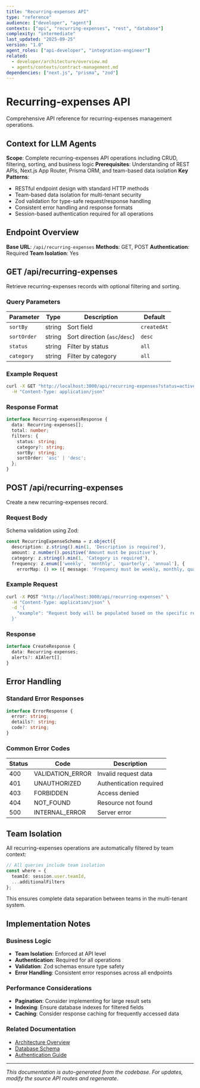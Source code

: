 ```yaml
---
title: "Recurring-expenses API"
type: "reference"
audience: ["developer", "agent"]
contexts: ["api", "recurring-expenses", "rest", "database"]
complexity: "intermediate"
last_updated: "2025-09-25"
version: "1.0"
agent_roles: ["api-developer", "integration-engineer"]
related:
  - developer/architecture/overview.md
  - agents/contexts/contract-management.md
dependencies: ["next.js", "prisma", "zod"]
---
```


# Recurring-expenses API

Comprehensive API reference for recurring-expenses management operations.

## Context for LLM Agents

**Scope**: Complete recurring-expenses API operations including CRUD, filtering, sorting, and business logic
**Prerequisites**: Understanding of REST APIs, Next.js App Router, Prisma ORM, and team-based data isolation
**Key Patterns**:
- RESTful endpoint design with standard HTTP methods
- Team-based data isolation for multi-tenant security
- Zod validation for type-safe request/response handling
- Consistent error handling and response formats
- Session-based authentication required for all operations

## Endpoint Overview

**Base URL**: `/api/recurring-expenses`
**Methods**: GET, POST
**Authentication**: Required
**Team Isolation**: Yes


## GET /api/recurring-expenses

Retrieve recurring-expenses records with optional filtering and sorting.

### Query Parameters

| Parameter | Type | Description | Default |
|-----------|------|-------------|---------|
| `sortBy` | string | Sort field | `createdAt` |
| `sortOrder` | string | Sort direction (`asc`/`desc`) | `desc` |
| `status` | string | Filter by status | `all` |
| `category` | string | Filter by category | `all` |

### Example Request

```bash
curl -X GET "http://localhost:3000/api/recurring-expenses?status=active&sortBy=createdAt&sortOrder=desc" \
  -H "Content-Type: application/json"
```

### Response Format

```typescript
interface Recurring-expensesResponse {
  data: Recurring-expenses[];
  total: number;
  filters: {
    status: string;
    category?: string;
    sortBy: string;
    sortOrder: 'asc' | 'desc';
  };
}
```



## POST /api/recurring-expenses

Create a new recurring-expenses record.

### Request Body


Schema validation using Zod:

```typescript
const RecurringExpenseSchema = z.object({
  description: z.string().min(1, 'Description is required'),
  amount: z.number().positive('Amount must be positive'),
  category: z.string().min(1, 'Category is required'),
  frequency: z.enum(['weekly', 'monthly', 'quarterly', 'annual'], {
    errorMap: () => ({ message: 'Frequency must be weekly, monthly, quarterly, or annual' });
```


### Example Request

```bash
curl -X POST "http://localhost:3000/api/recurring-expenses" \
  -H "Content-Type: application/json" \
  -d '{
    "example": "Request body will be populated based on the specific recurring-expenses schema"
  }'
```

### Response

```typescript
interface CreateResponse {
  data: Recurring-expenses;
  alerts?: AIAlert[];
}
```






## Error Handling

### Standard Error Responses

```typescript
interface ErrorResponse {
  error: string;
  details?: string;
  code?: string;
}
```

### Common Error Codes

| Status | Code | Description |
|--------|------|-------------|
| 400 | VALIDATION_ERROR | Invalid request data |
| 401 | UNAUTHORIZED | Authentication required |
| 403 | FORBIDDEN | Access denied |
| 404 | NOT_FOUND | Resource not found |
| 500 | INTERNAL_ERROR | Server error |


## Team Isolation

All recurring-expenses operations are automatically filtered by team context:

```typescript
// All queries include team isolation
const where = {
  teamId: session.user.teamId,
  ...additionalFilters
};
```

This ensures complete data separation between teams in the multi-tenant system.


## Implementation Notes

### Business Logic
- **Team Isolation**: Enforced at API level
- **Authentication**: Required for all operations
- **Validation**: Zod schemas ensure type safety
- **Error Handling**: Consistent error responses across all endpoints

### Performance Considerations
- **Pagination**: Consider implementing for large result sets
- **Indexing**: Ensure database indexes for filtered fields
- **Caching**: Consider response caching for frequently accessed data

### Related Documentation
- [Architecture Overview](../../developer/architecture/overview.md)
- [Database Schema](../../developer/architecture/database.md)
- [Authentication Guide](../../developer/authentication.md)

---

*This documentation is auto-generated from the codebase. For updates, modify the source API routes and regenerate.*